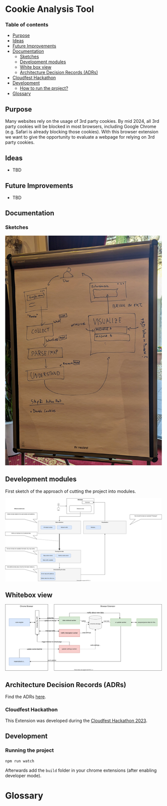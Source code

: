 # Cookie Analysis Tool


### Table of contents

<!--ts-->
* [Purpose](#purpose)
* [Ideas](#ideas)
* [Future Improvements](#future-improvements)
* [Documentation](#documentation)
  * [Sketches](#sketches)
  * [Development modules](#development-modules)
  * [White box view](#whitebox-view)
  * [Architecture Decision Records (ADRs)](#architecture-decision-records-adrs)
* [Cloudfest Hackathon](#cloudfest-hackathon)
* [Development](#development)
  * [How to run the project?](#running-the-project)
* [Glossary](#glossary)
<!--te-->

## Purpose
Many websites rely on the usage of 3rd party cookies. By mid 2024, all 3rd party cookies will be blocked in most browsers, including Google Chrome (e.g. Safari is already blocking those cookies).
With this browser extension we want to give the opportunity to evaluate a webpage for relying on 3rd party cookies.

## Ideas
- TBD

## Future Improvements
- TBD

## Documentation
### Sketches

![Sketch](docs/images/workflow_drawing.jpg)

## Development modules

First sketch of the approach of cutting the project into modules.

![Modules](docs/architecture/charts/modules.svg)

## Whitebox view

![Whitebox](docs/architecture/charts/whitebox_view.svg)

## Architecture Decision Records (ADRs)

Find the ADRs [here](docs/architecture/ADRs.md).

### Cloudfest Hackathon
This Extension was developed during the [Cloudfest Hackathon 2023](https://www.cloudfest.com/hackathon). 

## Development

### Running the project

```shell
npm run watch
```
Afterwards add the `build` folder in your chrome extensions (after enabling developer mode). 

# Glossary
